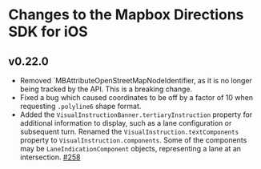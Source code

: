 # Changes to the Mapbox Directions SDK for iOS

## v0.22.0

* Removed `MBAttributeOpenStreetMapNodeIdentifier, as it is no longer being tracked by the API. This is a breaking change.
* Fixed a bug which caused coordinates to be off by a factor of 10 when requesting `.polyline6` shape format. []()
* Added the `VisualInstructionBanner.tertiaryInstruction` property for additional information to display, such as a lane configuration or subsequent turn. Renamed the `VisualInstruction.textComponents` property to `VisualInstruction.components`. Some of the components may be `LaneIndicationComponent` objects, representing a lane at an intersection. [#258](https://github.com/mapbox/MapboxDirections.swift/pull/258)
